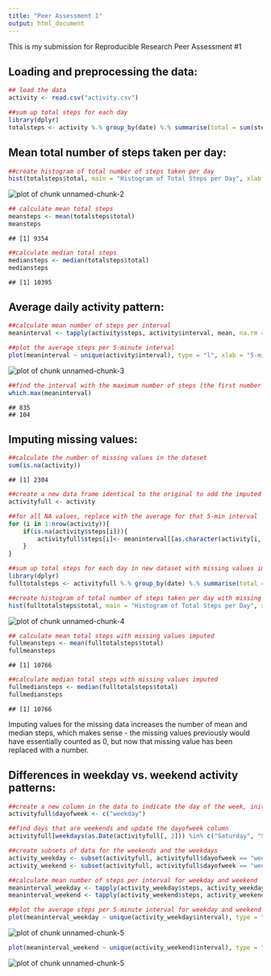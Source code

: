 ```yaml
---
title: "Peer Assessment 1"
output: html_document
---
```


This is my submission for Reproducible Research Peer Assessment #1

Loading and preprocessing the data:
-------------------------------


```r
## load the data
activity <- read.csv("activity.csv")

##sum up total steps for each day
library(dplyr)
totalsteps <- activity %.% group_by(date) %.% summarise(total = sum(steps, na.rm = TRUE))
```

Mean total number of steps taken per day:
-------------------------------


```r
##create histogram of total number of steps taken per day
hist(totalsteps$total, main = "Histogram of Total Steps per Day", xlab = "number of steps")
```

![plot of chunk unnamed-chunk-2](figure/unnamed-chunk-2.png) 

```r
## calculate mean total steps
meansteps <- mean(totalsteps$total)
meansteps
```

```
## [1] 9354
```

```r
##calculate median total steps
mediansteps <- median(totalsteps$total)
mediansteps
```

```
## [1] 10395
```

Average daily activity pattern:
-------------------------------

```r
##calculate mean number of steps per interval 
meaninterval <- tapply(activity$steps, activity$interval, mean, na.rm = TRUE)

##plot the average steps per 5-minute interval
plot(meaninterval ~ unique(activity$interval), type = "l", xlab = "5-min interval", ylab = "steps", main = "Average Daily Activity Pattern")
```

![plot of chunk unnamed-chunk-3](figure/unnamed-chunk-3.png) 

```r
##find the interval with the maximum number of steps (the first number is the interval with the most steps)
which.max(meaninterval)
```

```
## 835 
## 104
```

Imputing missing values:
-------------------------------

```r
##calculate the number of missing values in the dataset
sum(is.na(activity))
```

```
## [1] 2304
```

```r
##create a new data frame identical to the original to add the imputed values to
activityfull <- activity

##for all NA values, replace with the average for that 5-min interval
for (i in 1:nrow(activity)){
    if(is.na(activity$steps[i])){
        activityfull$steps[i]<- meaninterval[[as.character(activity[i, "interval"])]]
    }
}

##sum up total steps for each day in new dataset with missing values imputed
library(dplyr)
fulltotalsteps <- activityfull %.% group_by(date) %.% summarise(total = sum(steps, na.rm = TRUE))

##create histogram of total number of steps taken per day with missing values imputed
hist(fulltotalsteps$total, main = "Histogram of Total Steps per Day", xlab = "number of steps")
```

![plot of chunk unnamed-chunk-4](figure/unnamed-chunk-4.png) 

```r
## calculate mean total steps with missing values imputed
fullmeansteps <- mean(fulltotalsteps$total)
fullmeansteps
```

```
## [1] 10766
```

```r
##calculate median total steps with missing values imputed
fullmediansteps <- median(fulltotalsteps$total)
fullmediansteps
```

```
## [1] 10766
```
Imputing values for the missing data increases the number of mean and median steps, which makes sense -  the missing values previously would have essentially counted as 0, but now that missing value has been replaced with a number.


Differences in weekday vs. weekend activity patterns:
-------------------------------

```r
##create a new column in the data to indicate the day of the week, initially setting all values to weekday
activityfull$dayofweek <- c("weekday")

##find days that are weekends and update the dayofweek column
activityfull[weekdays(as.Date(activityfull[, 2])) %in% c("Saturday", "Sunday", "saturday", "sunday"), ][4] <- c("weekend")

##create subsets of data for the weekends and the weekdays
activity_weekday <- subset(activityfull, activityfull$dayofweek == "weekday")
activity_weekend <- subset(activityfull, activityfull$dayofweek == "weekend")

##calculate mean number of steps per interval for weekday and weekend
meaninterval_weekday <- tapply(activity_weekday$steps, activity_weekday$interval, mean, na.rm = TRUE)
meaninterval_weekend <- tapply(activity_weekend$steps, activity_weekend$interval, mean, na.rm = TRUE)

##plot the average steps per 5-minute interval for weekday and weekend
plot(meaninterval_weekday ~ unique(activity_weekday$interval), type = "l", xlab = "5-min interval", ylab = "steps", main = "Average Daily Activity Pattern, Weekdays")
```

![plot of chunk unnamed-chunk-5](figure/unnamed-chunk-51.png) 

```r
plot(meaninterval_weekend ~ unique(activity_weekend$interval), type = "l", xlab = "5-min interval", ylab = "steps", main = "Average Daily Activity Pattern, Weekends")
```

![plot of chunk unnamed-chunk-5](figure/unnamed-chunk-52.png) 
